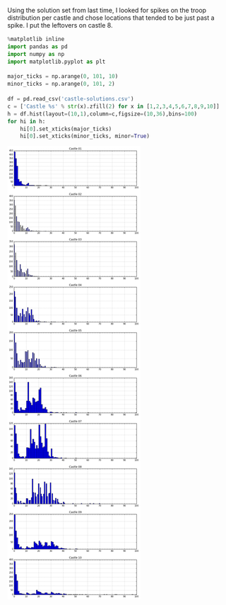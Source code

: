 Using the solution set from last time, I looked for spikes on the troop distribution per castle and chose locations that tended to be just past a spike.  I put the leftovers on castle 8.

```python
%matplotlib inline
import pandas as pd
import numpy as np
import matplotlib.pyplot as plt

major_ticks = np.arange(0, 101, 10)                                              
minor_ticks = np.arange(0, 101, 2)                                               

df = pd.read_csv('castle-solutions.csv')
c = ['Castle %s' % str(x).zfill(2) for x in [1,2,3,4,5,6,7,8,9,10]]
h = df.hist(layout=(10,1),column=c,figsize=(10,36),bins=100)
for hi in h:
    hi[0].set_xticks(major_ticks)                                                       
    hi[0].set_xticks(minor_ticks, minor=True)  
```


![png](output_0_0.png)
